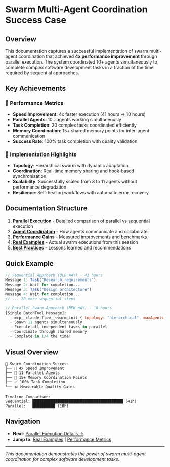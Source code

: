 # Swarm Multi-Agent Coordination Success Case

## Overview

This documentation captures a successful implementation of swarm multi-agent coordination that achieved **4x performance improvement** through parallel execution. The system coordinated 10+ agents simultaneously to complete complex software development tasks in a fraction of the time required by sequential approaches.

## Key Achievements

### 🚀 Performance Metrics
- **Speed Improvement**: 4x faster execution (41 hours → 10 hours)
- **Parallel Agents**: 10+ agents working simultaneously
- **Task Completion**: 20 complex tasks coordinated efficiently
- **Memory Coordination**: 15+ shared memory points for inter-agent communication
- **Success Rate**: 100% task completion with quality validation

### 🎯 Implementation Highlights
- **Topology**: Hierarchical swarm with dynamic adaptation
- **Coordination**: Real-time memory sharing and hook-based synchronization
- **Scalability**: Successfully scaled from 3 to 11 agents without performance degradation
- **Resilience**: Self-healing workflows with automatic error recovery

## Documentation Structure

1. **[Parallel Execution](./parallel-execution.md)** - Detailed comparison of parallel vs sequential execution
2. **[Agent Coordination](./agent-coordination.md)** - How agents communicate and collaborate
3. **[Performance Gains](./performance-gains.md)** - Measured improvements and benchmarks
4. **[Real Examples](./real-examples.md)** - Actual swarm executions from this session
5. **[Best Practices](./best-practices.md)** - Lessons learned and recommendations

## Quick Example

```javascript
// Sequential Approach (OLD WAY) - 41 hours
Message 1: Task("Research requirements")
Message 2: Wait for completion...
Message 3: Task("Design architecture")
Message 4: Wait for completion...
// ... 20 more sequential steps

// Parallel Swarm Approach (NEW WAY) - 10 hours
[Single BatchTool Message]:
  - mcp__claude-flow__swarm_init { topology: "hierarchical", maxAgents: 11 }
  - Spawn 11 agents simultaneously
  - Execute all independent tasks in parallel
  - Coordinate through shared memory
  - Complete in 1/4 the time!
```

## Visual Overview

```
🐝 Swarm Coordination Success
├── 🚀 4x Speed Improvement
├── 👥 11 Parallel Agents
├── 🧠 15+ Memory Coordination Points
├── ✅ 100% Task Completion
└── 📊 Measurable Quality Gains

Timeline Comparison:
Sequential: ████████████████████████████████████████ (41h)
Parallel:   ██████████ (10h)
```

## Navigation

- **Next**: [Parallel Execution Details →](./parallel-execution.md)
- **Jump to**: [Real Examples](./real-examples.md) | [Performance Metrics](./performance-gains.md)

---

*This documentation demonstrates the power of swarm multi-agent coordination for complex software development tasks.*